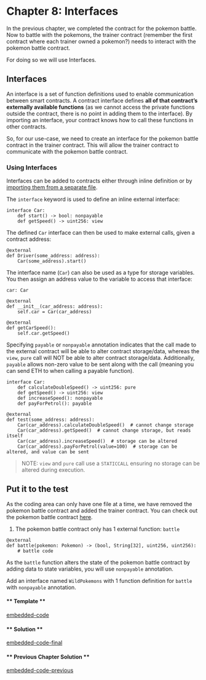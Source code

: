 # Chapter 8: Interfaces

In the previous chapter, we completed the contract for the pokemon battle. Now to battle with the pokemons, the trainer contract (remember the first contract where each trainer owned a pokemon?) needs to interact with the pokemon battle contract.

For doing so we will use Interfaces.

## Interfaces

An interface is a set of function definitions used to enable communication between smart contracts. A contract interface defines **all of that contract’s externally available functions** (as we cannot access the private functions outside the contract, there is no point in adding them to the interface). By importing an interface, your contract knows how to call these functions in other contracts.

So, for our use-case, we need to create an interface for the pokemon battle contract in the trainer contract. This will allow the trainer contract to communicate with the pokemon battle contract.

### Using Interfaces

Interfaces can be added to contracts either through inline definition or by [importing them from a separate file](https://docs.vyperlang.org/en/stable/interfaces.html?highlight=import#imports-via-import).

The `interface` keyword is used to define an inline external interface:

```vyper
interface Car:
    def start() -> bool: nonpayable
    def getSpeed() -> uint256: view
```

The defined `Car` interface can then be used to make external calls, given a contract address:

```vyper
@external
def Driver(some_address: address):
    Car(some_address).start()
```

The interface name (`Car`) can also be used as a type for storage variables. You then assign an address value to the variable to access that interface:

```vyper
car: Car

@external
def __init__(car_address: address):
    self.car = Car(car_address)

@external
def getCarSpeed():
    self.car.getSpeed()
```

Specifying `payable` or `nonpayable` annotation indicates that the call made to the external contract will be able to alter contract storage/data, whereas the `view`, `pure` call will NOT be able to alter contract storage/data. Additionally, `payable` allows non-zero value to be sent along with the call (meaning you can send ETH to when calling a payable function).

```vyper
interface Car:
    def calculateDoubleSpeed() -> uint256: pure
    def getSpeed() -> uint256: view
    def increaseSpeed(): nonpayable
    def payForPetrol(): payable

@external
def test(some_address: address):
    Car(car_address).calculateDoubleSpeed()  # cannot change storage
    Car(car_address).getSpeed()  # cannot change storage, but reads itself
    Car(car_address).increaseSpeed()  # storage can be altered
    Car(car_address).payForPetrol(value=100)  # storage can be altered, and value can be sent
```

> NOTE: `view` and `pure` call use a `STATICCALL` ensuring no storage can be altered during execution.

## Put it to the test

As the coding area can only have one file at a time, we have removed the pokemon battle contract and added the trainer contract. You can check out the pokemon battle contract [here](https://github.com/vyperlang/learn/blob/chapter1/assets/2/2.7-finished-code.vy).

1. The pokemon battle contract only has 1 external function: `battle`

```
@external
def battle(pokemon: Pokemon) -> (bool, String[32], uint256, uint256):
    # battle code
```

As the `battle` function alters the state of the pokemon battle contract by adding data to state variables, you will use `nonpayable` annotation.

Add an interface named `WildPokemons` with 1 function definition for `battle` with `nonpayable` annotation.

<!-- tabs:start -->

#### ** Template **

[embedded-code](../assets/2/2.8-template-code.vy ':include :type=code embed-template')

#### ** Solution **

[embedded-code-final](../assets/2/2.8-finished-code.vy ':include :type=code embed-final')

#### ** Previous Chapter Solution **

[embedded-code-previous](../assets/2/2.7-finished-code.vy ':include :type=code embed-previous')

<!-- tabs:end -->
